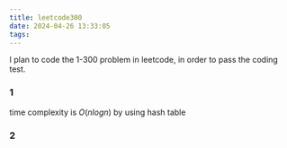 ```yaml
---
title: leetcode300
date: 2024-04-26 13:33:05
tags:
---
```


I plan to code the 1-300 problem in leetcode, in order to pass the coding test.

### 1

time complexity is $O(nlogn)$ by using hash table

### 2
